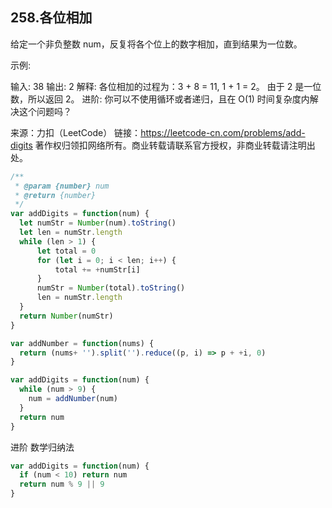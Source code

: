 ## 258.各位相加

给定一个非负整数 num，反复将各个位上的数字相加，直到结果为一位数。

示例:

输入: 38
输出: 2 
解释: 各位相加的过程为：3 + 8 = 11, 1 + 1 = 2。 由于 2 是一位数，所以返回 2。
进阶:
你可以不使用循环或者递归，且在 O(1) 时间复杂度内解决这个问题吗？

来源：力扣（LeetCode）
链接：https://leetcode-cn.com/problems/add-digits
著作权归领扣网络所有。商业转载请联系官方授权，非商业转载请注明出处。

```js
/**
 * @param {number} num
 * @return {number}
 */
var addDigits = function(num) {
  let numStr = Number(num).toString()
  let len = numStr.length
  while (len > 1) {
      let total = 0
      for (let i = 0; i < len; i++) {
          total += +numStr[i]
      }
      numStr = Number(total).toString()
      len = numStr.length
  }
  return Number(numStr)
}
```

```js
var addNumber = function(nums) {
  return (nums+ '').split('').reduce((p, i) => p + +i, 0)
}

var addDigits = function(num) {
  while (num > 9) {
    num = addNumber(num)
  }
  return num
}
```

进阶
数学归纳法
```js
var addDigits = function(num) {
  if (num < 10) return num
  return num % 9 || 9
}
```